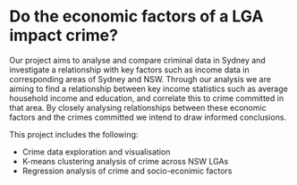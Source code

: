 # Do the economic factors of a LGA impact crime?

Our project aims to analyse and compare criminal data in Sydney and investigate a relationship with key factors such as income data in corresponding areas of Sydney and NSW. 
Through our analysis we are aiming to find a relationship between key income statistics such as average household income and education, and correlate this to crime committed in that area. By closely analysing relationships between these economic factors and the crimes committed we intend to draw informed conclusions.

This project includes the following:

* Crime data exploration and visualisation
* K-means clustering analysis of crime across NSW LGAs
* Regression analysis of crime and socio-econimic factors
